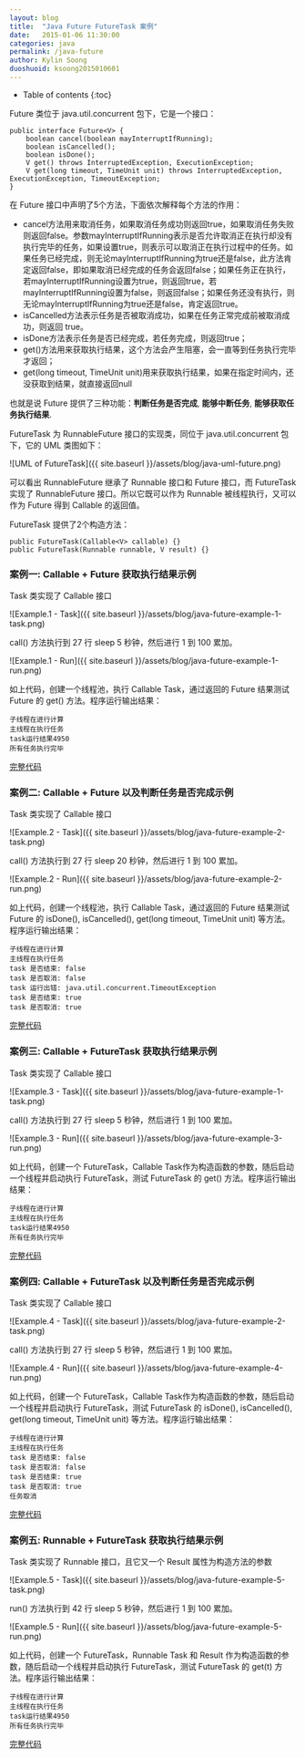 ```yaml
---
layout: blog
title:  "Java Future FutureTask 案例"
date:   2015-01-06 11:30:00
categories: java
permalink: /java-future
author: Kylin Soong
duoshuoid: ksoong2015010601
---
```


* Table of contents
{:toc}

Future 类位于 java.util.concurrent 包下，它是一个接口：

~~~
public interface Future<V> {
    boolean cancel(boolean mayInterruptIfRunning);
    boolean isCancelled();
    boolean isDone();
    V get() throws InterruptedException, ExecutionException;
    V get(long timeout, TimeUnit unit) throws InterruptedException, ExecutionException, TimeoutException;
}
~~~

在 Future 接口中声明了5个方法，下面依次解释每个方法的作用：

* cancel方法用来取消任务，如果取消任务成功则返回true，如果取消任务失败则返回false。参数mayInterruptIfRunning表示是否允许取消正在执行却没有执行完毕的任务，如果设置true，则表示可以取消正在执行过程中的任务。如果任务已经完成，则无论mayInterruptIfRunning为true还是false，此方法肯定返回false，即如果取消已经完成的任务会返回false；如果任务正在执行，若mayInterruptIfRunning设置为true，则返回true，若mayInterruptIfRunning设置为false，则返回false；如果任务还没有执行，则无论mayInterruptIfRunning为true还是false，肯定返回true。
* isCancelled方法表示任务是否被取消成功，如果在任务正常完成前被取消成功，则返回 true。
* isDone方法表示任务是否已经完成，若任务完成，则返回true；
* get()方法用来获取执行结果，这个方法会产生阻塞，会一直等到任务执行完毕才返回；
* get(long timeout, TimeUnit unit)用来获取执行结果，如果在指定时间内，还没获取到结果，就直接返回null

也就是说 Future 提供了三种功能：**判断任务是否完成**, **能够中断任务**, **能够获取任务执行结果**.

FutureTask 为 RunnableFuture 接口的实现类，同位于 java.util.concurrent 包下，它的 UML 类图如下：

![UML of FutureTask]({{ site.baseurl }}/assets/blog/java-uml-future.png)

可以看出 RunnableFuture 继承了 Runnable 接口和 Future 接口，而 FutureTask 实现了 RunnableFuture 接口。所以它既可以作为 Runnable 被线程执行，又可以作为 Future 得到 Callable 的返回值。

FutureTask 提供了2个构造方法：

~~~
public FutureTask(Callable<V> callable) {}
public FutureTask(Runnable runnable, V result) {}
~~~

### 案例一: Callable + Future 获取执行结果示例

Task 类实现了 Callable 接口

![Example.1 - Task]({{ site.baseurl }}/assets/blog/java-future-example-1-task.png)

call() 方法执行到 27 行 sleep 5 秒钟，然后进行 1 到 100 累加。

![Example.1 - Run]({{ site.baseurl }}/assets/blog/java-future-example-1-run.png)

如上代码，创建一个线程池，执行 Callable Task，通过返回的 Future 结果测试 Future 的 get() 方法。程序运行输出结果：

~~~
子线程在进行计算
主线程在执行任务
task运行结果4950
所有任务执行完毕
~~~

[完整代码](https://raw.githubusercontent.com/kylinsoong/JVM/master/jdk/concurrent/src/main/java/org/ksoong/tutorial/java/concurrent/future/TestFuture.java) 

### 案例二: Callable + Future 以及判断任务是否完成示例

Task 类实现了 Callable 接口

![Example.2 - Task]({{ site.baseurl }}/assets/blog/java-future-example-2-task.png)

call() 方法执行到 27 行 sleep 20 秒钟，然后进行 1 到 100 累加。

![Example.2 - Run]({{ site.baseurl }}/assets/blog/java-future-example-2-run.png)

如上代码，创建一个线程池，执行 Callable Task，通过返回的 Future 结果测试 Future 的 isDone(), isCancelled(), get(long timeout, TimeUnit unit) 等方法。程序运行输出结果：

~~~
子线程在进行计算
主线程在执行任务
task 是否结束: false
task 是否取消: false
task 运行出错: java.util.concurrent.TimeoutException
task 是否结束: true
task 是否取消: true
~~~

[完整代码](https://raw.githubusercontent.com/kylinsoong/JVM/master/jdk/concurrent/src/main/java/org/ksoong/tutorial/java/concurrent/future/TestFuturePlus.java)

### 案例三: Callable + FutureTask 获取执行结果示例

Task 类实现了 Callable 接口

![Example.3 - Task]({{ site.baseurl }}/assets/blog/java-future-example-1-task.png)

call() 方法执行到 27 行 sleep 5 秒钟，然后进行 1 到 100 累加。

![Example.3 - Run]({{ site.baseurl }}/assets/blog/java-future-example-3-run.png)

如上代码，创建一个 FutureTask，Callable Task作为构造函数的参数，随后启动一个线程并启动执行 FutureTask，测试 FutureTask 的 get() 方法。程序运行输出结果：

~~~
子线程在进行计算
主线程在执行任务
task运行结果4950
所有任务执行完毕
~~~

[完整代码](https://raw.githubusercontent.com/kylinsoong/JVM/master/jdk/concurrent/src/main/java/org/ksoong/tutorial/java/concurrent/future/TestFutureTask.java)

### 案例四: Callable + FutureTask 以及判断任务是否完成示例

Task 类实现了 Callable 接口

![Example.4 - Task]({{ site.baseurl }}/assets/blog/java-future-example-2-task.png)

call() 方法执行到 27 行 sleep 5 秒钟，然后进行 1 到 100 累加。

![Example.4 - Run]({{ site.baseurl }}/assets/blog/java-future-example-4-run.png)

如上代码，创建一个 FutureTask，Callable Task作为构造函数的参数，随后启动一个线程并启动执行 FutureTask，测试 FutureTask 的 isDone(), isCancelled(), get(long timeout, TimeUnit unit) 等方法。程序运行输出结果：

~~~
子线程在进行计算
主线程在执行任务
task 是否结束: false
task 是否取消: false
task 是否结束: true
task 是否取消: true
任务取消
~~~

[完整代码](https://raw.githubusercontent.com/kylinsoong/JVM/master/jdk/concurrent/src/main/java/org/ksoong/tutorial/java/concurrent/future/TestFutureTaskPlus.java)

### 案例五: Runnable + FutureTask 获取执行结果示例

Task 类实现了 Runnable 接口，且它又一个 Result 属性为构造方法的参数

![Example.5 - Task]({{ site.baseurl }}/assets/blog/java-future-example-5-task.png)

run() 方法执行到 42 行 sleep 5 秒钟，然后进行 1 到 100 累加。

![Example.5 - Run]({{ site.baseurl }}/assets/blog/java-future-example-5-run.png)

如上代码，创建一个 FutureTask，Runnable Task 和 Result 作为构造函数的参数，随后启动一个线程并启动执行 FutureTask，测试 FutureTask 的 get(t) 方法。程序运行输出结果：

~~~
子线程在进行计算
主线程在执行任务
task运行结果4950
所有任务执行完毕
~~~

[完整代码](https://raw.githubusercontent.com/kylinsoong/JVM/master/jdk/concurrent/src/main/java/org/ksoong/tutorial/java/concurrent/future/TestFutureTaskRunnable.java)

